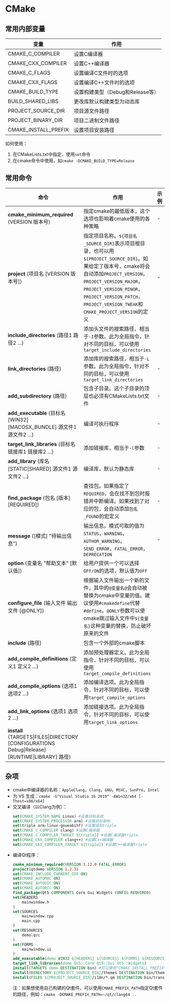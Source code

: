# CMake
## 常用内部变量
| 变量 | 作用 |
| --- | ---- |
| CMAKE_C_COMPILER | 设置C编译器 |
| CMAKE_CXX_COMPILER | 设置C++编译器 |
| CMAKE_C_FLAGS | 设置编译C文件时的选项 |
| CMAKE_CXX_FLAGS | 设置编译C++文件时的选项 |
| CMAKE_BUILD_TYPE | 设置构建类型（Debug和Release等） |
| BUILD_SHARED_LIBS | 更改库默认构建类型为动态库 |
| PROJECT_SOURCE_DIR | 项目源文件路径 |
| PROJECT_BINARY_DIR | 项目二进制文件路径 |
| CMAKE_INSTALL_PREFIX | 设置项目安装路径 |

如何使用：
  1. 在CMakeLists.txt中指定，使用`set`命令
  2. 在cmake命令中使用，如`cmake -DCMAKE_BUILD_TYPE=Release`
## 常用命令
| 命令 | 作用 | 示例 |
| --- | ---- | ---- |
| **cmake_minimum_required** (VERSION 版本号) | 指定cmake的最低版本，这个选项也影响着cmake使用的各种策略 | - |
| **project** (项目名 [VERSION 版本号]) | 指定项目名称。`${项目名_SOURCE_DIR}`表示项目根目录，也可以用`${PROJECT_SOURCE_DIR}`。如果给定了版本号，cmake将会自动添加`PROJECT_VERSION`，`PROJECT_VERSION_MAJOR`，`PROJECT_VERSION_MINOR`，`PROJECT_VERSION_PATCH`，`PROJECT_VERSION_TWEAK`和`CMAKE_PROJECT_VERSION`的定义 | - |
| **include_directories** (路径1 路径2 ...) | 添加头文件的搜索路径，相当于`-I`参数。此为全局指令，针对不同的目标，可以使用`target_include_directories` |
| **link_directories** (路径) | 添加库的搜索路径，相当于`-L`参数。此为全局指令，针对不同的目标，可以使用`target_link_directories` | - |
| **add_subdirectory** (路径) | 包含子目录。这个子目录的顶层也必须有CMakeLists.txt文件 | - |
| **add_executable** (目标名 [WIN32] [MACOSX_BUNDLE] 源文件1 源文件2 ...) | 编译可执行程序 | - |
| **target_link_libraries** (目标名 链接库1 链接库2 ...) | 添加链接库，相当于`-l`参数 | - |
| **add_library** (库名 [STATIC\|SHARED] 源文件1 源文件2 ...) | 编译库，默认为静态库 | - |
| **find_package** (包名 [版本] [REQUIRED]) | 查找包。如果指定了`REQUIRED`，会在找不到包时报错并中断编译。如果找到了对应的包，会自动添加`包名_FOUND`的宏定义 | - |
| **message** ([模式] "待输出信息") | 输出信息。模式可取的值为`STATUS`，`WARNING`，`AUTHOR_WARNING`，`SEND_ERROR`，`FATAL_ERROR`，`DEPRECATION` | - |
| **option** (变量名 "帮助文本" [默认值]) | 给用户提供一个可以选择`OFF/ON`的选项，默认值为`OFF` |
| **configure_file** (输入文件 输出文件 [@ONLY]) | 根据输入文件输出一个新的文件，其中的`@变量名@`会自动被替换为cmake中变量的值。建议使用`#cmakedefine`代替`#define`。`@ONLY`参数可以使cmake跳过输入文件中`${变量名}`这种变量的替换，防止破坏原来的文件 |
| **include** (路径) | 包含一个外部的cmake脚本 |
| **add_compile_definitions** (定义1 定义2 ...) | 添加预处理器定义。此为全局指令，针对不同的目标，可以使用`target_compile_definitions` |
| **add_compile_options** (选项1 选项2 ...) | 添加编译选项。此为全局指令，针对不同的目标，可以使用`target_compile_options` |
| **add_link_options** (选项1 选项2 ...) | 添加链接选项。此为全局指令，针对不同的目标，可以使用`target_link_options` |
| **install** (TARGETS\|FILES\|DIRECTORY [CONFIGURATIONS Debug\|Release] [RUNTIME\|LIBRARY] 路径)
## 杂项
- cmake中编译器的名称：`AppleClang`，`Clang`，`GNU`，`MSVC`，`SunPro`，`Intel`
- 为 VS 生成：`cmake -G"Visual Studio 16 2019" -AWin32/x64 [-Thost=x86/x64]`
- 交叉编译（以Clang为例）：
   ```cmake
   set(CMAKE_SYSTEM_NAME Linux) #设置目标系统
   set(CMAKE_SYSTEM_PROCESSOR arm) #设置目标架构
   set(triple arm-linux-gnueabihf) #设置目标triple
   set(CMAKE_C_COMPILER clang) #设置C编译器
   set(CMAKE_C_COMPILER_TARGET ${triple}) #设置C编译器triple
   set(CMAKE_CXX_COMPILER clang++) #设置C++编译器
   set(CMAKE_CXX_COMPILER_TARGET ${triple}) #设置C++编译器triple
   ```
- 编译Qt程序：
   ```cmake
   cmake_minimum_required(VERSION 3.12.0 FATAL_ERROR)
   project(qtdemo VERSION 1.2.3)
   set(CMAKE_INCLUDE_CURRENT_DIR ON)
   set(CMAKE_AUTOMOC ON)
   set(CMAKE_AUTOUIC ON)
   set(CMAKE_AUTORCC ON)
   find_package(Qt5 COMPONENTS Core Gui Widgets CONFIG REQUIRED)
   set(HEADERS
       mainwindow.h
   )
   set(SOURCES
       mainwindow.cpp
       main.cpp
   )
   set(RESOURCES
       demo.qrc
   )
   set(FORMS
       mainwindow.ui
   )
   add_executable(demo WIN32 ${HEADERS} ${SOURCES} ${FORMS} ${RESOURCES}) #不是Windows程序就不要加WIN32
   target_link_libraries(demo Qt5::Core Qt5::Gui Qt5::Widgets)
   install(TARGETS demo DESTINATION bin) #可以使用“CMAKE_INSTALL_PREFIX”改变安装路径
   install(DIRECTORY ${PROJECT_SOURCE_DIR}/themes DESTINATION bin/themes)
   install(FILES ${PROJECT_SOURCE_DIR}/i18n/*.qm DESTINATION bin/translations)
   ```
   注：如果想使用自己构建的Qt套件，可以使用`CMAKE_PREFIX_PATH`指定Qt套件的路径，例如：`cmake -DCMAKE_PREFIX_PATH=~/qt/clang64 ..`

